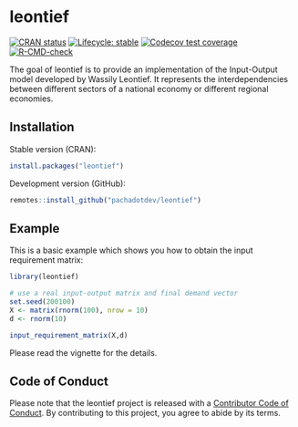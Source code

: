 # leontief

<!-- badges: start -->
[![CRAN
status](https://www.r-pkg.org/badges/version/leontief)](https://cran.r-project.org/package=leontief)
[![Lifecycle: stable](https://img.shields.io/badge/lifecycle-stable-blue.svg)](https://lifecycle.r-lib.org/articles/stages.html#stable)
[![Codecov test coverage](https://codecov.io/gh/pachadotdev/leontief/branch/master/graph/badge.svg)](https://app.codecov.io/gh/pachadotdev/leontief?branch=master)
[![R-CMD-check](https://github.com/pachadotdev/leontief/actions/workflows/R-CMD-check.yaml/badge.svg)](https://github.com/pachadotdev/leontief/actions/workflows/R-CMD-check.yaml)
<!-- badges: end -->

The goal of leontief is to provide an implementation of the Input-Output 
model developed by Wassily Leontief. It represents the interdependencies between 
different sectors of a national economy or different regional economies.

## Installation

Stable version (CRAN):
``` r
install.packages("leontief")
```

Development version (GitHub):
``` r
remotes::install_github("pachadotdev/leontief")
```

## Example

This is a basic example which shows you how to obtain the input requirement matrix:

``` r
library(leontief)

# use a real input-output matrix and final demand vector
set.seed(200100)
X <- matrix(rnorm(100), nrow = 10)
d <- rnorm(10)

input_requirement_matrix(X,d)
```

Please read the vignette for the details.

## Code of Conduct

Please note that the leontief project is released with a [Contributor Code of Conduct](https://contributor-covenant.org/version/2/1/CODE_OF_CONDUCT.html). By contributing to this project, you agree to abide by its terms.
